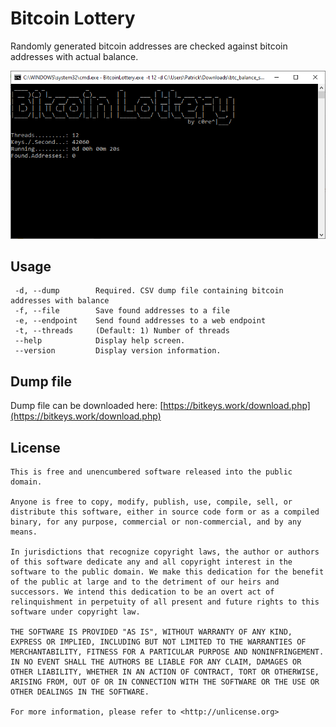 # Bitcoin Lottery
Randomly generated bitcoin addresses are checked against bitcoin addresses with actual balance.

![Screenshot](screenshot.png)

## Usage
```
 -d, --dump        Required. CSV dump file containing bitcoin addresses with balance
 -f, --file        Save found addresses to a file
 -e, --endpoint    Send found addresses to a web endpoint
 -t, --threads     (Default: 1) Number of threads
 --help            Display help screen.
 --version         Display version information.
 ```

## Dump file
Dump file can be downloaded here: [https://bitkeys.work/download.php](https://bitkeys.work/download.php)

## License

```
This is free and unencumbered software released into the public domain.

Anyone is free to copy, modify, publish, use, compile, sell, or
distribute this software, either in source code form or as a compiled
binary, for any purpose, commercial or non-commercial, and by any
means.

In jurisdictions that recognize copyright laws, the author or authors
of this software dedicate any and all copyright interest in the
software to the public domain. We make this dedication for the benefit
of the public at large and to the detriment of our heirs and
successors. We intend this dedication to be an overt act of
relinquishment in perpetuity of all present and future rights to this
software under copyright law.

THE SOFTWARE IS PROVIDED "AS IS", WITHOUT WARRANTY OF ANY KIND,
EXPRESS OR IMPLIED, INCLUDING BUT NOT LIMITED TO THE WARRANTIES OF
MERCHANTABILITY, FITNESS FOR A PARTICULAR PURPOSE AND NONINFRINGEMENT.
IN NO EVENT SHALL THE AUTHORS BE LIABLE FOR ANY CLAIM, DAMAGES OR
OTHER LIABILITY, WHETHER IN AN ACTION OF CONTRACT, TORT OR OTHERWISE,
ARISING FROM, OUT OF OR IN CONNECTION WITH THE SOFTWARE OR THE USE OR
OTHER DEALINGS IN THE SOFTWARE.

For more information, please refer to <http://unlicense.org>
```